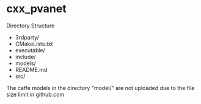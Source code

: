 # cxx_pvanet

Directory Structure

- 3rdparty/
- CMakeLists.txt
- executable/
- include/
- models/
- README.md
- src/


The caffe models in the directory "model/" are not uploaded due to the file size limit in github.com
